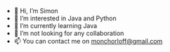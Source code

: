 - 👋 Hi, I’m Simon
- 👀 I’m interested in Java and Python
- 🌱 I’m currently learning Java
- 💞️ I’m not looking for any collaboration
- 📫 You can contact me on monchorloff@gmail.com

